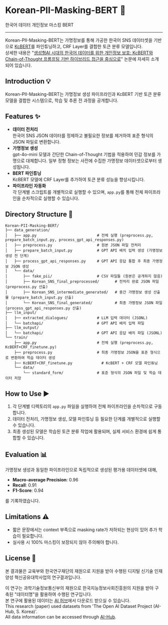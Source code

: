 # Korean-PII-Masking-BERT 🚀  
한국어 데이터 개인정보 마스킹 BERT

---

Korean-PII-Masking-BERT는 가명정보를 통해 가공한 한국어 SNS 데이터셋을 기반으로 [KcBERT](https://github.com/Beomi/KcBERT)를 파인튜닝하고, CRF Layer를 결합한 토큰 분류 모델입니다.  
상세한 내용은 "[생성형AI 시대의 한국어 데이터를 위한 개인정보 보호: KcBERT와 Chain-of-Thought 프롬프팅 기반 하이브리드 접근을 중심으로](https://www.earticle.net/Article/A463753)" 논문에 자세히 소개되어 있습니다.

## Introduction 💡
Korean-PII-Masking-BERT는 가명정보 생성 파이프라인과 KcBERT 기반 토큰 분류 모델을 결합한 시스템으로, 학습 및 추론 전 과정을 공개합니다.

## Features ✨
- **데이터 전처리**  
  한국어 SNS JSON 데이터를 정제하고 불필요한 정보를 제거하여 표준 형식의 JSON 파일로 변환합니다.
- **가명정보 생성**  
  gpt-4o-mini 모델과 간단한 Chain-of-Thought 기법을 적용하여 민감 정보를 가명으로 대체합니다. 일부 정형 정보는 사전에 수집한 가명정보 데이터셋으로부터 생성됩니다.
- **BERT 파인튜닝**  
  KcBERT 모델에 CRF Layer를 추가하여 토큰 분류 성능을 향상시킵니다.
- **파이프라인 자동화**  
  각 단계별 스크립트를 개별적으로 실행할 수 있으며, `app.py`를 통해 전체 파이프라인을 순차적으로 실행할 수 있습니다.

## Directory Structure 📁
```plaintext
Korean-PII-Masking-BERT/
├── data_generation/
│   ├── app.py                           # 전체 실행 (preprocess.py, prepare_batch_input.py, process_gpt_api_responses.py)
│   ├── preprocess.py                    # 원본 JSON 파일 전처리
│   ├── prepare_batch_input.py           # GPT API 배치 입력 생성 (가명정보 생성 전 단계)
│   ├── process_gpt_api_responses.py     # GPT API 응답 통합 후 최종 가명정보 JSON 생성
│   └── data/
│       ├── fake_pii/                    # CSV 파일들 (원본은 공개하지 않음)
│       ├── Korean_SNS_final_preprocessed/       # 전처리 완료 JSON 파일 (preprocess.py 산출)
│       ├── Korean_SNS_intermediate_generated/   # 중간 가명정보 생성 산출물 (prepare_batch_input.py 산출)
│       └── Korean_SNS_final_generated/          # 최종 가명정보 JSON 파일 (process_gpt_api_responses.py 산출)
├── llm_input/
│   ├── extracted_dialogues/             # LLM 입력 데이터 (JSONL)
│   └── batchapi/                        # GPT API 배치 입력 파일
├── llm_output/
│   └── batchapi/                        # GPT API 응답 배치 파일 (JSONL)
└── train/
    ├── app.py                           # 전체 실행 (preprocess.py, KcBERT+CRF_finetune.py)
    ├── preprocess.py                    # 최종 가명정보 JSON을 표준 형식으로 변환하여 학습 데이터 생성
    ├── KcBERT+CRF_finetune.py             # KcBERT + CRF 모델 파인튜닝
    └── data/
        └── standard_form/               # 표준 형식의 JSON 파일 및 학습 데이터 저장
```

## How to Use ▶️
1. 각 단계별 디렉토리의 `app.py` 파일을 실행하여 전체 파이프라인을 순차적으로 구동합니다.
2. 데이터 전처리, 가명정보 생성, 모델 파인튜닝 등 필요한 단계를 개별적으로 실행할 수 있습니다.
3. 최종 생성된 모델은 학습된 토큰 분류 작업에 활용되며, 실제 서비스 환경에 쉽게 통합할 수 있습니다.

## Evaluation 📊
가명정보 생성과 동일한 파이프라인으로 독립적으로 생성된 평가용 데이터셋에 대해,  
- **Macro-average Precision**: 0.96  
- **Recall**: 0.91  
- **F1-Score**: 0.94  

를 기록하였습니다.

## Limitations ⚠️
- 짧은 문장에서는 context 부족으로 masking rate가 저하되는 현상이 있어 추가 학습이 필요합니다.
- 실사용 시 100% 마스킹이 보장되지 않아 주의해야 합니다.

## License 📜
본 결과물은 교육부와 한국연구재단의 재원으로 지원을 받아 수행된 디지털 신기술 인재양성 혁신공유대학사업의 연구결과입니다.

이 연구는 과학기술정보통신부의 재원으로 한국지능정보사회진흥원의 지원을 받아 구축된 "데이터명"을 활용하여 수행된 연구입니다.  
본 연구에 활용된 데이터는 [AI 허브](https://aihub.or.kr)에서 다운로드 받으실 수 있습니다.  
This research (paper) used datasets from 'The Open AI Dataset Project (AI-Hub, S. Korea)'.  
All data information can be accessed through [AI-Hub](https://www.aihub.or.kr).
